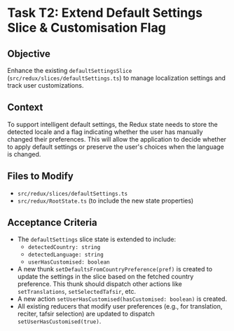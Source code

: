 # Task T2: Extend Default Settings Slice & Customisation Flag

## Objective
Enhance the existing `defaultSettingsSlice` (`src/redux/slices/defaultSettings.ts`) to manage localization settings and track user customizations.

## Context
To support intelligent default settings, the Redux state needs to store the detected locale and a flag indicating whether the user has manually changed their preferences. This will allow the application to decide whether to apply default settings or preserve the user's choices when the language is changed.

## Files to Modify
- `src/redux/slices/defaultSettings.ts`
- `src/redux/RootState.ts` (to include the new state properties)

## Acceptance Criteria
- The `defaultSettings` slice state is extended to include:
  - `detectedCountry: string`
  - `detectedLanguage: string`
  - `userHasCustomised: boolean`
- A new thunk `setDefaultsFromCountryPreference(pref)` is created to update the settings in the slice based on the fetched country preference. This thunk should dispatch other actions like `setTranslations`, `setSelectedTafsir`, etc.
- A new action `setUserHasCustomised(hasCustomised: boolean)` is created.
- All existing reducers that modify user preferences (e.g., for translation, reciter, tafsir selection) are updated to dispatch `setUserHasCustomised(true)`.

